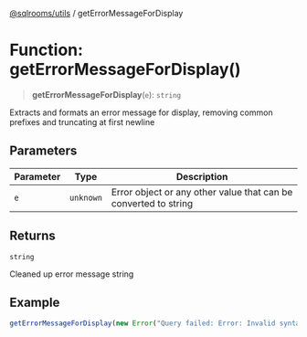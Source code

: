 [@sqlrooms/utils](../index.md) / getErrorMessageForDisplay

# Function: getErrorMessageForDisplay()

> **getErrorMessageForDisplay**(`e`): `string`

Extracts and formats an error message for display, removing common prefixes and truncating at first newline

## Parameters

| Parameter | Type | Description |
| ------ | ------ | ------ |
| `e` | `unknown` | Error object or any other value that can be converted to string |

## Returns

`string`

Cleaned up error message string

## Example

```ts
getErrorMessageForDisplay(new Error("Query failed: Error: Invalid syntax\nMore details...")); // "Invalid syntax"
```
